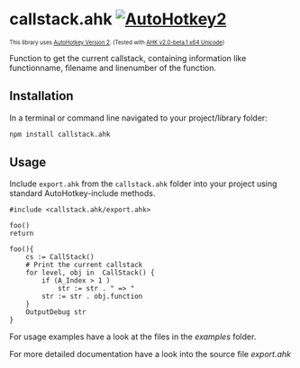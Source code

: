 # callstack.ahk [![AutoHotkey2](https://img.shields.io/badge/Language-AutoHotkey2-red.svg)](https://autohotkey.com/)

<sub><sup>This library uses [AutoHotkey Version 2](https://autohotkey.com/v2/). (Tested with [AHK v2.0-beta.1 x64 Unicode](https://www.autohotkey.com/boards/viewtopic.php?f=24&t=93011))</sup></sub>

Function to get the current callstack, containing information like functionname, filename and linenumber of the function.

## Installation

In a terminal or command line navigated to your project/library folder:
```bash
npm install callstack.ahk
```

## Usage

Include `export.ahk` from the `callstack.ahk` folder into your project using standard AutoHotkey-include methods.

```autohotkey
#include <callstack.ahk/export.ahk>

foo()
return

foo(){
	cs := CallStack()
	# Print the current callstack
	for level, obj in  CallStack() { 
		if (A_Index > 1 )
			str := str . " => "
		str := str . obj.function	
	}
	OutputDebug str
}
```

For usage examples have a look at the files in the *examples* folder.

For more detailed documentation have a look into the source file *export.ahk*